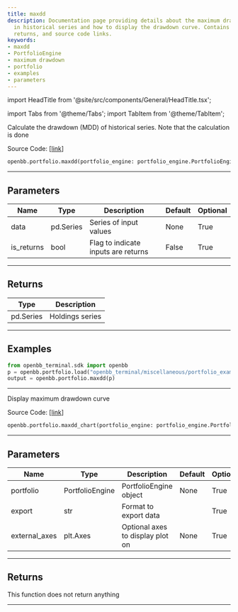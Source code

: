 ```yaml
---
title: maxdd
description: Documentation page providing details about the maximum drawdown calculation
  in historical series and how to display the drawdown curve. Contains examples, parameters,
  returns, and source code links.
keywords:
- maxdd
- PortfolioEngine
- maximum drawdown
- portfolio
- examples
- parameters
---
```


import HeadTitle from '@site/src/components/General/HeadTitle.tsx';

<HeadTitle title="portfolio.maxdd - Reference | OpenBB SDK Docs" />

import Tabs from '@theme/Tabs';
import TabItem from '@theme/TabItem';

<Tabs>
<TabItem value="model" label="Model" default>

Calculate the drawdown (MDD) of historical series.  Note that the calculation is done

Source Code: [[link](https://github.com/OpenBB-finance/OpenBBTerminal/tree/main/openbb_terminal/portfolio/portfolio_model.py#L482)]

```python
openbb.portfolio.maxdd(portfolio_engine: portfolio_engine.PortfolioEngine, is_returns: bool = False)
```

---

## Parameters

| Name | Type | Description | Default | Optional |
| ---- | ---- | ----------- | ------- | -------- |
| data | pd.Series | Series of input values | None | True |
| is_returns | bool | Flag to indicate inputs are returns | False | True |


---

## Returns

| Type | Description |
| ---- | ----------- |
| pd.Series | Holdings series |
---

## Examples

```python
from openbb_terminal.sdk import openbb
p = openbb.portfolio.load("openbb_terminal/miscellaneous/portfolio_examples/holdings/example.csv")
output = openbb.portfolio.maxdd(p)
```

---

</TabItem>
<TabItem value="view" label="Chart">

Display maximum drawdown curve

Source Code: [[link](https://github.com/OpenBB-finance/OpenBBTerminal/tree/main/openbb_terminal/portfolio/portfolio_view.py#L1111)]

```python
openbb.portfolio.maxdd_chart(portfolio_engine: portfolio_engine.PortfolioEngine, export: str = "", external_axes: Optional[List[matplotlib.axes._axes.Axes]] = None)
```

---

## Parameters

| Name | Type | Description | Default | Optional |
| ---- | ---- | ----------- | ------- | -------- |
| portfolio | PortfolioEngine | PortfolioEngine object | None | True |
| export | str | Format to export data |  | True |
| external_axes | plt.Axes | Optional axes to display plot on | None | True |


---

## Returns

This function does not return anything

---

</TabItem>
</Tabs>
